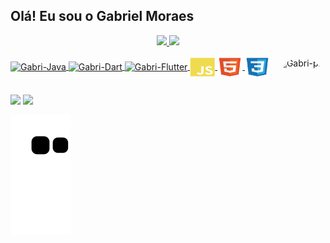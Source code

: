 ## Olá! Eu sou o Gabriel Moraes
<div align="center">
  <a href="https://github.com/GabriMoraes">
  <img height="180em" src="https://github-readme-stats.vercel.app/api?username=GabriMoraes&show_icons=true&theme=codeSTACKr&include_all_commits=true&count_private=true"/>
  <img height="180em" src="https://github-readme-stats.vercel.app/api/top-langs/?username=GabriMoraes&layout=compact&langs_count=7&theme=codeSTACKr"/>
</div>
<div style="display: inline_block"><br>
  <img align="center" alt="Gabri-Java" height="30" src="https://cdn.jsdelivr.net/gh/devicons/devicon/icons/java/java-plain.svg">
  <img align="center" alt="Gabri-Dart" height="30" src="https://cdn.jsdelivr.net/gh/devicons/devicon/icons/dart/dart-original.svg">
  <img align="center" alt="Gabri-Flutter" height="30" src="https://cdn.jsdelivr.net/gh/devicons/devicon/icons/flutter/flutter-original.svg">
  <img align="center" alt="Gabri-Js" height="30" width="40" src="https://raw.githubusercontent.com/devicons/devicon/master/icons/javascript/javascript-plain.svg">
  <img align="center" alt="Gabri-HTML" height="30" width="40" src="https://raw.githubusercontent.com/devicons/devicon/master/icons/html5/html5-original.svg">
  <img align="center" alt="Gabri-CSS" height="30" width="40" src="https://raw.githubusercontent.com/devicons/devicon/master/icons/css3/css3-original.svg">
  <img align="right" alt="Gabri-pic" height="150" style="border-radius:50px;" src="https://media.discordapp.net/attachments/1054386634356965470/1054386913810845756/robo.png?width=468&height=468">
</div>

##

<div>
  <a href = "mailto:gabrielinfosec@gmail.com"><img src="https://img.shields.io/badge/Gmail-D14836?style=for-the-badge&logo=gmail&logoColor=white" target="_blank"></a>
  <a href="https://www.linkedin.com/in/gabriel-candido-dev/" target="_blank"><img src="https://img.shields.io/badge/-LinkedIn-%230077B5?style=for-the-badge&logo=linkedin&logoColor=white" target="_blank"></a> 
  
  ![Snake animation](https://github.com/GabriMoraes/GabriMoraes/blob/output/github-contribution-grid-snake.svg)
  
</div>
